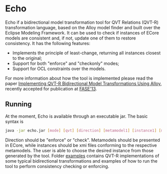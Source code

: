 # Echo

Echo if a bidirectional model transformation tool for QVT Relations (QVT-R) transformation language, based on the Alloy model finder and built over the Eclipse Modeling Framework.
It can be used to check if instances of ECore models are consistent and, if not, update one of them to restore consistency. It has the following features:

* Implements the principle of least-change, returning all instances closest to the original;
* Support for both "enforce" and "checkonly" modes;
* Support for OCL constraints over the models.

For more information about how the tool is implemented please read the paper [Implementing QVT-R Bidirectional Model Transformations Using Alloy](http://www3.di.uminho.pt/~mac/Publications/fase13.pdf), recently accepted for publication at [FASE'13](http://www.etaps.org/2013/fase13).

## Running

At the moment, Echo is available through an executable jar. The basic syntax is
```sh
java -jar echo.jar [mode] [qvt] [direction] [metamodel1] [instance1] [metamodel2] [instance2]
```
Direction should be "enforce" or "check". Metamodels should be presented in ECore, while instances should be xmi files conforming to the respective metamodels.
The user is able to choose the desired instance from those generated by the tool. 
Folder [examples](examples) contains QVT-R implementations of some typical bidirectional transformations and examples of how to run the tool to perform consistency checking or enforcing.
